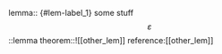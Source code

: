 lemma::
{#lem-label_1}
some stuff
$$	\varepsilon$$
::lemma
theorem::![[other_lem]]
reference:[[other_lem]]
